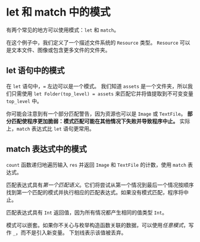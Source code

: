 # let 和 match 中的模式

有两个常见的地方可以使用模式：`let` 和 `match`。

在这个例子中，我们定义了一个描述文件系统的 `Resource` 类型。
`Resource` 可以是文本文件、图像或包含更多文件的文件夹。

## let 语句中的模式

在 `let` 语句中，`=` 左边可以是一个模式。
我们知道 `assets` 是一个文件夹，所以我们只需使用 `let Folder(top_level) = assets` 来匹配它并将值提取到不可变变量 `top_level` 中。

你可能会注意到有一个部分匹配警告，因为资源也可以是 `Image` 或 `TextFile`。
**部分匹配使程序更加脆弱：模式匹配可能在其他情况下失败并导致程序中止。**
实际上，`match` 表达式比 `let` 语句更常用。

## match 表达式中的模式

`count` 函数递归地遍历输入 `res` 并返回 `Image` 和 `TextFile` 的计数，使用 `match` 表达式。

匹配表达式具有*第一个匹配语义*。它们将尝试从第一个情况到最后一个情况按顺序找到第一个匹配的模式并执行相应的匹配表达式。如果没有模式匹配，程序将中止。

匹配表达式具有 `Int` 返回值，因为所有情况都产生相同的值类型 `Int`。

模式可以嵌套。如果你不关心与枚举构造函数关联的数据，可以使用*任意模式*，写作 `_`，而不是引入新变量。
下划线表示该值被丢弃。
